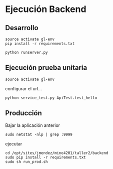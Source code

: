# Ejecución Backend


## Desarrollo

    source activate gl-env
    pip install -r requirements.txt

    python runserver.py



## Ejecución prueba unitaria

    source activate gl-env

configurar el url...

    python service_test.py ApiTest.test_hello



## Producción

Bajar la aplicación anterior

    sudo netstat -nlp | grep :9999

ejecutar

    cd /opt/sites/jmendez/mine4201/taller2/backend
    sudo pip install -r requirements.txt
    sudo sh run_prod.sh
